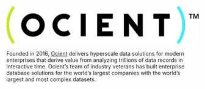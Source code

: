 ![Ocient Logo](/assets/images/ocient_logo_full.png)

Founded in 2016, [Ocient](https://www.ocient.com/) delivers hyperscale data solutions for modern enterprises that derive value from analyzing trillions of data records in interactive time. Ocient’s team of industry veterans has built enterprise database solutions for the world’s largest companies with the world’s largest and most complex datasets.